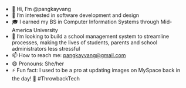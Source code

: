 - 👋 Hi, I’m @pangkayvang
- 👀 I’m interested in software development and design
- 🎓 I earned my BS in Computer Information Systems through Mid-America University
- 🏫 I’m looking to build a school management system to streamline processes, making the lives of students, parents and school administrators less stressful
- 📫 How to reach me: pangkayvang@gmail.com 
- 😄 Pronouns: She/her
- ⚡ Fun fact: I used to be a pro at updating images on MySpace back in the day! 💾 #ThrowbackTech

<!---
pangkayvang/pangkayvang is a ✨ special ✨ repository because its `README.md` (this file) appears on your GitHub profile.
You can click the Preview link to take a look at your changes.
--->
